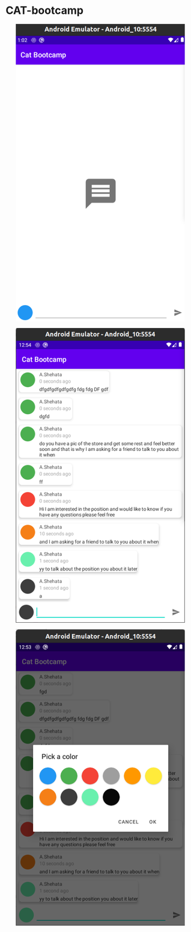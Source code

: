# CAT-bootcamp


<p align="center">
  <img src="img/1.png" width="450" >
</p>  

<p align="center">
  <img src="img/2.png" width="450" >
</p>  
<p align="center">
  <img src="img/3.png" width="450" >
</p>  
